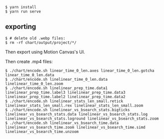    $ yarn install
    $ yarn run serve

## exporting

    $ # delete old .webp files:
    $ rm -rf chart/output/project/*/

Then export using Motion Canvas's UI.

Then create .mp4 files:

    $ ./chart/encode.sh linear_time_0_len.axes linear_time_0_len.gotcha linear_time_0_len.data
    $ ./chart/encode.sh linelinear_time_0_len.data linelinear_time_0_len.zoom
    $ ./chart/encode.sh linelinear_prep_time.data1 linelinear_prep_time.label3 linelinear_prep_time.data3 linelinear_prep_time.label2 linelinear_prep_time.data2
    $ ./chart/encode.sh linelinear_stats_len_small.retick linelinear_stats_len_small.rex linelinear_stats_len_small.zoom
    $ ./chart/encode.sh linelinear_vs_bsearch_stats.bigticks linelinear_vs_bsearch_stats.data linelinear_vs_bsearch_stats.log linelinear_vs_bsearch_stats.loground linelinear_vs_bsearch_stats.zoom
    $ ./chart/encode.sh linelinear_vs_bsearch_time.data linelinear_vs_bsearch_time.zoom linelinear_vs_bsearch_time.simd linelinear_vs_bsearch_time.unzoom
